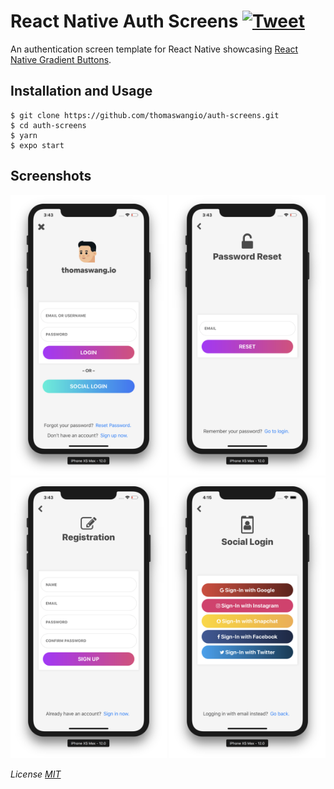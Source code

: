 # React Native Auth Screens [![Tweet](https://img.shields.io/twitter/url/http/shields.io.svg?style=social)](https://twitter.com/intent/tweet?text=Check%20out%20these%20sweet%20login,%20registration,%20and%20reset%20screens%20by%20@thomaswangio%20for%20@reactnative%20&url=https://github.com/thomaswangio/auth-screens)

An authentication screen template for React Native showcasing [React Native Gradient Buttons](https://github.com/thomaswangio/react-native-gradient-buttons).

## Installation and Usage

```
$ git clone https://github.com/thomaswangio/auth-screens.git
$ cd auth-screens
$ yarn
$ expo start
```

## Screenshots

<img src="./example1.png" alt="Example 1 " width="250">
<img src="./example2.png" alt="Example 2" width="250">
<img src="./example3.png" alt="Example 3" width="250">
<img src="./example4.png" alt="Example 4" width="250">

*License [MIT](https://github.com/thomaswangio/auth-screens/edit/master/LICENSE.md)*
